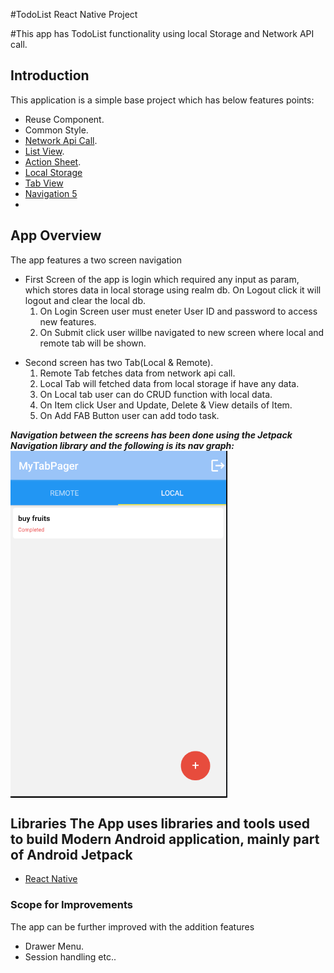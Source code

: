 #TodoList React Native Project

#This app has TodoList functionality using local Storage and Network API call.

## Introduction
This application is a simple base project which has below features points:
- Reuse Component.
- Common Style.
- [Network Api Call](https://medium.com/enappd/how-to-make-api-calls-in-react-native-apps-eab083186611).
- [List View](https://reactnative.dev/docs/using-a-listview).
- [Action Sheet](https://www.npmjs.com/package/react-native-actionsheet).
- [Local Storage](https://docs.mongodb.com/realm/sdk/react-native/)
- [Tab View](https://reactnavigation.org/docs/material-top-tab-navigator/)
- [Navigation 5](https://reactnavigation.org/)
- 
## App Overview
 The app features a two screen navigation

- First Screen of the app is login which required any input as param, which stores data in local storage using realm db. On Logout click it will logout and clear the local db.
  1. On Login Screen user must eneter User ID and password to access new features.
  2. On Submit click user willbe navigated to new screen where local and remote tab will be shown.
<!--   <img  align="center" alt="Second Screen" src="scr_1.PNG" /> -->

- Second screen has two Tab(Local & Remote).
  1. Remote Tab fetches data from network api call.
  2. Local Tab will fetched data from local storage if have any data.
  3. On Local tab user can do CRUD function with local data.
  4. On Item click User and Update, Delete & View details of Item.
  5. On Add FAB Button user can add todo task.
   
<!--   <img  align="center" alt="Second Screen" src="scr_2.PNG" /> -->

***Navigation between the screens has been done using the Jetpack Navigation library and the following is its nav graph:***
<img align="center" alt="Nav Graph" src="scr_3.PNG" al/>

## Libraries The App uses libraries and tools used to build Modern Android application, mainly part of Android Jetpack
- [React Native](https://reactnative.dev/docs/getting-started)

### Scope for Improvements
 The app can be further improved with the addition features
- Drawer Menu.
- Session handling etc..
